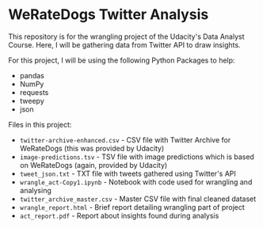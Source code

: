 # WeRateDogs Twitter Analysis
This repository is for the wrangling project of the Udacity's Data Analyst Course. Here, I will be gathering data from Twitter API to draw insights.

For this project, I will be using the following Python Packages to help:
* pandas
* NumPy
* requests
* tweepy
* json

Files in this project:
* `twitter-archive-enhanced.csv` - CSV file with Twitter Archive for WeRateDogs (this was provided by Udacity)
* `image-predictions.tsv` - TSV file with image predictions which is based on WeRateDogs (again, provided by Udacity)
* `tweet_json.txt` - TXT file with tweets gathered using Twitter's API
* `wrangle_act-Copy1.ipynb` - Notebook with code used for wrangling and analysing
* `twitter_archive_master.csv` - Master CSV file with final cleaned dataset
* `wrangle_report.html` - Brief report detailing wrangling part of project
* `act_report.pdf` - Report about insights found during analysis
